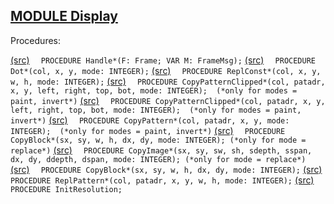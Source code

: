 
## [MODULE Display](https://github.com/io-core/Oberon/blob/main/Display.Mod)

Procedures:

[(src)](https://github.com/io-core/Oberon/blob/main/Display.Mod#L27) `  PROCEDURE Handle*(F: Frame; VAR M: FrameMsg);`
[(src)](https://github.com/io-core/Oberon/blob/main/Display.Mod#L34) `  PROCEDURE Dot*(col, x, y, mode: INTEGER);`
[(src)](https://github.com/io-core/Oberon/blob/main/Display.Mod#L50) `  PROCEDURE ReplConst*(col, x, y, w, h, mode: INTEGER);`
[(src)](https://github.com/io-core/Oberon/blob/main/Display.Mod#L92) `  PROCEDURE CopyPatternClipped*(col, patadr, x, y, left, right, top, bot, mode: INTEGER);  (*only for modes = paint, invert*)`
[(src)](https://github.com/io-core/Oberon/blob/main/Display.Mod#L121) `  PROCEDURE CopyPatternClipped*(col, patadr, x, y, left, right, top, bot, mode: INTEGER);  (*only for modes = paint, invert*)`
[(src)](https://github.com/io-core/Oberon/blob/main/Display.Mod#L168) `  PROCEDURE CopyPattern*(col, patadr, x, y, mode: INTEGER);  (*only for modes = paint, invert*)`
[(src)](https://github.com/io-core/Oberon/blob/main/Display.Mod#L173) `  PROCEDURE CopyBlock*(sx, sy, w, h, dx, dy, mode: INTEGER); (*only for mode = replace*)`
[(src)](https://github.com/io-core/Oberon/blob/main/Display.Mod#L230) `  PROCEDURE CopyImage*(sx, sy, sw, sh, sdepth, sspan, dx, dy, ddepth, dspan, mode: INTEGER); (*only for mode = replace*)`
[(src)](https://github.com/io-core/Oberon/blob/main/Display.Mod#L286) `  PROCEDURE CopyBlock*(sx, sy, w, h, dx, dy, mode: INTEGER);`
[(src)](https://github.com/io-core/Oberon/blob/main/Display.Mod#L291) `  PROCEDURE ReplPattern*(col, patadr, x, y, w, h, mode: INTEGER);`
[(src)](https://github.com/io-core/Oberon/blob/main/Display.Mod#L319) `  PROCEDURE InitResolution;`
